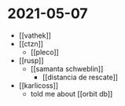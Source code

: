 # 2021-05-07

- [[vathek]]
- [[ctzn]]
  - [[pleco]]
- [[rusp]]
  - [[samanta schweblin]]
    - [[distancia de rescate]]
- [[karlicoss]]
  - told me about [[orbit db]]